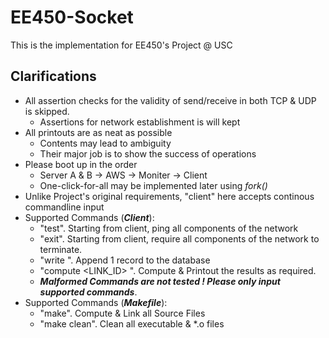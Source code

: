# EE450-Socket
This is the implementation for EE450's Project @ USC

## Clarifications
- All assertion checks for the validity of send/receive in both TCP & UDP is skipped.
  - Assertions for network establishment is will kept
- All printouts are as neat as possible
  - Contents may lead to ambiguity
  - Their major job is to show the success of operations
- Please boot up in the order
  - Server A & B -> AWS -> Moniter -> Client
  - One-click-for-all may be implemented later using *fork()*
- Unlike Project's original requirements, "client" here accepts continous commandline input
- Supported Commands (***Client***):
  - "test". Starting from client, ping all components of the network
  - "exit". Starting from client, require all components of the network to terminate.
  - "write <BW> <LENGTH> <VELOCITY> <NOISEPOWER>". Append 1 record to the database
  - "compute <LINK_ID> <SIZE> <SIGNALPOWER>". Compute & Printout the results as required.
  - ***Malformed Commands are not tested ! Please only input supported commands***.
- Supported Commands (***Makefile***):
  - "make". Compute & Link all Source Files
  - "make clean". Clean all executable & *.o files
